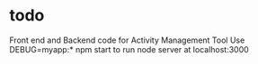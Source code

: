 # todo
Front end and Backend code for Activity Management Tool
Use DEBUG=myapp:* npm start to run node server at localhost:3000
